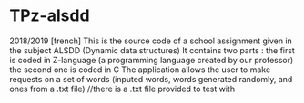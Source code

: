 # TPz-alsdd
2018/2019 [french]
This is the source code of a school assignment given in the subject ALSDD (Dynamic data structures)
It contains two parts : 
  the first is coded in Z-language (a programming language created by our professor) 
  the second one is coded in C
The application allows the user to make requests on a set of words (inputed words, words generated randomly, and ones from a .txt file) //there is a .txt file provided to test with
